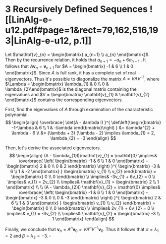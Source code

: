 
# 3		Recursively Defined Sequences ![[LinAlg-e-u12.pdf#page=1&rect=79,162,516,193|LinAlg-e-u12, p.1]]

Let $\mathbf{v}_{n} = \begin{bmatrix} a_{n+1} \\ a_{n} \end{bmatrix}$. Then by the recurrence relation, it holds that $a_{n+1} = -a_{n} + 6a_{n-1}$ . It follows that $A\mathbf{v}_{n} = \mathbf{v}_{n+1}$ for $A = \begin{bmatrix} -1 & 6 \\ 1 & 0 \end{bmatrix}$. Since $A$ is full rank, it has a complete set of real eigenvectors. Thus it's possible to diagonalize the matrix $A = V \Lambda V^{-1}$, where $\Lambda = \begin{bmatrix} \lambda_{1} & 0 \\ 0 & \lambda_{2}\end{bmatrix}$ is the diagonal matrix containing the eigenvalues and $V = \begin{bmatrix} \mathbf{v}_{1} & \mathbf{v}_{2} \end{bmatrix}$ contains the corresponding eigenvectors.

First, find the eigenvalues of $A$ through examination of the characteristic polynomial.
$$
\begin{align}
\overbrace{ \det(A - \lambda I) }^{ \det\left(\begin{bmatrix}
-1-\lambda & 6 \\
1 & -\lambda
\end{bmatrix}\right) } &= \lambda^{2} + \lambda - 6 \\
&= (\lambda + 3) (\lambda - 2) \implies \lambda_{1} = 2, \lambda_{2} = -3
\end{align}
$$

Then, let's derive the associated eigenvectors.
$$
\begin{align}
(A - \lambda_{1}I)\mathbf{v}_{1} = \mathbf{0} 
\implies&
\overbrace{ \left( \begin{bmatrix}
-1 & 6 \\
1 & 0
\end{bmatrix} -  \begin{bmatrix}
2 & 0 \\
0 & 2
\end{bmatrix} \right)  }^{ \begin{bmatrix}
-3 & 6 \\
1 & -2
\end{bmatrix} }
\begin{bmatrix}
v_{1} \\ v_{2}
\end{bmatrix} = \begin{bmatrix}
0 \\
0
\end{bmatrix} \\
\implies& -3v_{1} + 6v_{2} = 0 \\
\implies& v_{1} = 2v_{2} \\
\implies& \mathbf{v}_{1} = \begin{bmatrix}
2 \\
1
\end{bmatrix} \\
 \\
(A - \lambda_{2}I) \mathbf{v}_{2} = \mathbf{0} \implies&
\overbrace{ \left( \begin{bmatrix}
-1 & 6 \\
1 & 0
\end{bmatrix} - \begin{bmatrix}
-3 & 0 \\
0 & -3
\end{bmatrix} \right)
 }^{ \begin{bmatrix}
2 & 6 \\
1 & 3
\end{bmatrix} }
\begin{bmatrix}
v_{1} \\
v_{2}
\end{bmatrix} = \begin{bmatrix}
0 \\
0
\end{bmatrix} \\
\implies& 2v_{1} + 6v_{2} = 0 \\
\implies& v_{1} = -3v_{2} \\
\implies& \mathbf{v}_{2} = \begin{bmatrix}
-3 \\
1
\end{bmatrix}
\end{align}
$$

Finally, we conclude that $\mathbf{v}_{n} = A^{n}\mathbf{v}_{0} = V \Lambda^{n}V^{-1} \mathbf{v}_{0}$. Thus it follows that $\alpha = \lambda_{1} = 2$ and $\beta = \lambda_{2} = -3$.
$\square$
